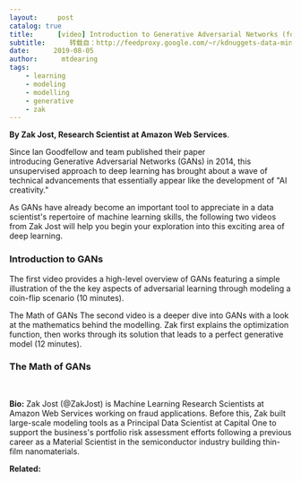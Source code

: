 ```yaml
---
layout:     post
catalog: true
title:      [video] Introduction to Generative Adversarial Networks (for beginners and advanced Data Scientists)
subtitle:      转载自：http://feedproxy.google.com/~r/kdnuggets-data-mining-analytics/~3/Xc341lj4SX0/video-introduction-generative-adversarial-networks.html
date:      2019-08-05
author:      mtdearing
tags:
    - learning
    - modeling
    - modelling
    - generative
    - zak
---
```


**By Zak Jost, Research Scientist at Amazon Web Services**.

Since Ian Goodfellow and team published their paper introducing Generative Adversarial Networks (GANs) in 2014, this unsupervised approach to deep learning has brought about a wave of technical advancements that essentially appear like the development of "AI creativity."

As GANs have already become an important tool to appreciate in a data scientist's repertoire of machine learning skills, the following two videos from Zak Jost will help you begin your exploration into this exciting area of deep learning.

### Introduction to GANs

The first video provides a high-level overview of GANs featuring a simple illustration of the the key aspects of adversarial learning through modeling a coin-flip scenario (10 minutes).



The Math of GANs
The second video is a deeper dive into GANs with a look at the mathematics behind the modelling. Zak first explains the optimization function, then works through its solution that leads to a perfect generative model (12 minutes).

### The Math of GANs


 

**Bio:** Zak Jost (@ZakJost) is Machine Learning Research Scientists at Amazon Web Services working on fraud applications. Before this, Zak built large-scale modeling tools as a Principal Data Scientist at Capital One to support the business's portfolio risk assessment efforts following a previous career as a Material Scientist in the semiconductor industry building thin-film nanomaterials.

**Related:**


